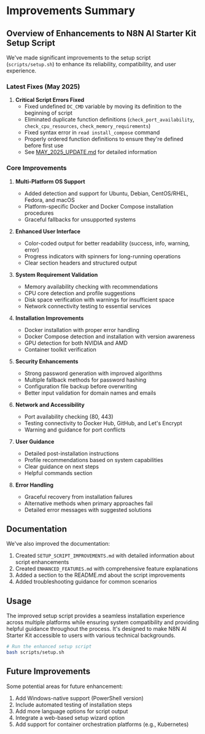 # Improvements Summary

## Overview of Enhancements to N8N AI Starter Kit Setup Script

We've made significant improvements to the setup script (`scripts/setup.sh`) to enhance its reliability, compatibility, and user experience.

### Latest Fixes (May 2025)

1. **Critical Script Errors Fixed**
   - Fixed undefined `DC_CMD` variable by moving its definition to the beginning of script
   - Eliminated duplicate function definitions (`check_port_availability`, `check_cpu_resources`, `check_memory_requirements`)
   - Fixed syntax error in `read install_compose` command
   - Properly ordered function definitions to ensure they're defined before first use
   - See [MAY_2025_UPDATE.md](./MAY_2025_UPDATE.md) for detailed information

### Core Improvements

1. **Multi-Platform OS Support**
   - Added detection and support for Ubuntu, Debian, CentOS/RHEL, Fedora, and macOS
   - Platform-specific Docker and Docker Compose installation procedures
   - Graceful fallbacks for unsupported systems

2. **Enhanced User Interface**
   - Color-coded output for better readability (success, info, warning, error)
   - Progress indicators with spinners for long-running operations
   - Clear section headers and structured output

3. **System Requirement Validation**
   - Memory availability checking with recommendations
   - CPU core detection and profile suggestions
   - Disk space verification with warnings for insufficient space
   - Network connectivity testing to essential services

4. **Installation Improvements**
   - Docker installation with proper error handling
   - Docker Compose detection and installation with version awareness
   - GPU detection for both NVIDIA and AMD
   - Container toolkit verification

5. **Security Enhancements**
   - Strong password generation with improved algorithms
   - Multiple fallback methods for password hashing
   - Configuration file backup before overwriting
   - Better input validation for domain names and emails

6. **Network and Accessibility**
   - Port availability checking (80, 443)
   - Testing connectivity to Docker Hub, GitHub, and Let's Encrypt
   - Warning and guidance for port conflicts

7. **User Guidance**
   - Detailed post-installation instructions
   - Profile recommendations based on system capabilities
   - Clear guidance on next steps
   - Helpful commands section

8. **Error Handling**
   - Graceful recovery from installation failures
   - Alternative methods when primary approaches fail
   - Detailed error messages with suggested solutions

## Documentation

We've also improved the documentation:

1. Created `SETUP_SCRIPT_IMPROVEMENTS.md` with detailed information about script enhancements
2. Created `ENHANCED_FEATURES.md` with comprehensive feature explanations
3. Added a section to the README.md about the script improvements
4. Added troubleshooting guidance for common scenarios

## Usage

The improved setup script provides a seamless installation experience across multiple platforms while ensuring system compatibility and providing helpful guidance throughout the process. It's designed to make N8N AI Starter Kit accessible to users with various technical backgrounds.

```bash
# Run the enhanced setup script
bash scripts/setup.sh
```

## Future Improvements

Some potential areas for future enhancement:

1. Add Windows-native support (PowerShell version)
2. Include automated testing of installation steps
3. Add more language options for script output
4. Integrate a web-based setup wizard option
5. Add support for container orchestration platforms (e.g., Kubernetes)

